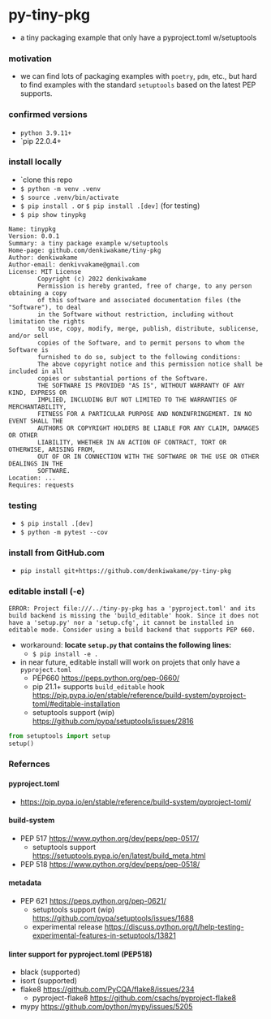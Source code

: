 # py-tiny-pkg
- a tiny packaging example that only have a pyproject.toml w/setuptools

### motivation
- we can find lots of packaging examples with `poetry`, `pdm`, etc., but hard to find examples with the standard `setuptools` based on the latest PEP supports.

### confirmed versions
- `python 3.9.11+`
- `pip 22.0.4+

### install locally
- `clone this repo
- `$ python -m venv .venv`
- `$ source .venv/bin/activate`
- `$ pip install .` or `$ pip install .[dev]` (for testing)
- `$ pip show tinypkg`

```
Name: tinypkg
Version: 0.0.1
Summary: a tiny package example w/setuptools
Home-page: github.com/denkiwakame/tiny-pkg
Author: denkiwakame
Author-email: denkivvakame@gmail.com
License: MIT License
        Copyright (c) 2022 denkiwakame
        Permission is hereby granted, free of charge, to any person obtaining a copy
        of this software and associated documentation files (the "Software"), to deal
        in the Software without restriction, including without limitation the rights
        to use, copy, modify, merge, publish, distribute, sublicense, and/or sell
        copies of the Software, and to permit persons to whom the Software is
        furnished to do so, subject to the following conditions:
        The above copyright notice and this permission notice shall be included in all
        copies or substantial portions of the Software.
        THE SOFTWARE IS PROVIDED "AS IS", WITHOUT WARRANTY OF ANY KIND, EXPRESS OR
        IMPLIED, INCLUDING BUT NOT LIMITED TO THE WARRANTIES OF MERCHANTABILITY,
        FITNESS FOR A PARTICULAR PURPOSE AND NONINFRINGEMENT. IN NO EVENT SHALL THE
        AUTHORS OR COPYRIGHT HOLDERS BE LIABLE FOR ANY CLAIM, DAMAGES OR OTHER
        LIABILITY, WHETHER IN AN ACTION OF CONTRACT, TORT OR OTHERWISE, ARISING FROM,
        OUT OF OR IN CONNECTION WITH THE SOFTWARE OR THE USE OR OTHER DEALINGS IN THE
        SOFTWARE.
Location: ...
Requires: requests
```

### testing
- `$ pip install .[dev]`
- `$ python -m pytest --cov`

### install from GitHub.com
- `pip install git+https://github.com/denkiwakame/py-tiny-pkg`

### editable install (-e)

```
ERROR: Project file:///../tiny-py-pkg has a 'pyproject.toml' and its build backend is missing the 'build_editable' hook. Since it does not have a 'setup.py' nor a 'setup.cfg', it cannot be installed in editable mode. Consider using a build backend that supports PEP 660.
```

- workaround: **locate `setup.py` that contains the following lines:**
  - `$ pip install -e .`
- in near future, editable install will work on projets that only have a `pyproject.toml`
  - PEP660 https://peps.python.org/pep-0660/
  - pip 21.1+ supports `build_editable` hook https://pip.pypa.io/en/stable/reference/build-system/pyproject-toml/#editable-installation
  - setuptools support (wip) https://github.com/pypa/setuptools/issues/2816

```python
from setuptools import setup
setup()
```

### Refernces
#### pyproject.toml
- https://pip.pypa.io/en/stable/reference/build-system/pyproject-toml/

#### build-system
- PEP 517 https://www.python.org/dev/peps/pep-0517/
  - setuptools support https://setuptools.pypa.io/en/latest/build_meta.html
- PEP 518 https://www.python.org/dev/peps/pep-0518/

#### metadata
- PEP 621 https://peps.python.org/pep-0621/
  - setuptools support (wip) https://github.com/pypa/setuptools/issues/1688
  - experimental release https://discuss.python.org/t/help-testing-experimental-features-in-setuptools/13821

#### linter support for pyproject.toml (PEP518)
- black (supported)
- isort (supported)
- flake8 https://github.com/PyCQA/flake8/issues/234
  - pyproject-flake8 https://github.com/csachs/pyproject-flake8
- mypy https://github.com/python/mypy/issues/5205
